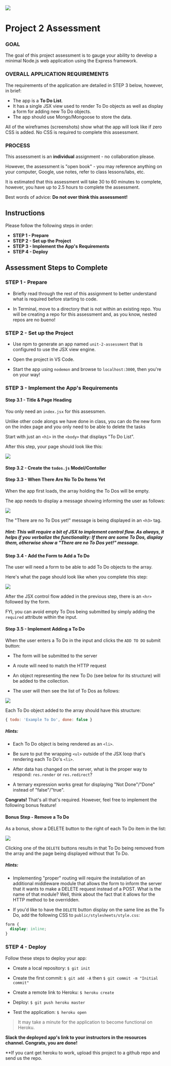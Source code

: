 <img src="https://i.imgur.com/ser5chI.png">

# Project 2 Assessment


### GOAL

The goal of this project assessment is to gauge your ability to develop a minimal Node.js web application using the Express framework.

### OVERALL APPLICATION REQUIREMENTS

The requirements of the application are detailed in STEP 3 below, however, in brief:

- The app is a **To Do List**.
- It has a single JSX view used to render To Do objects as well as display a form for adding new To Do objects.
- The app should use Mongo/Mongoose to store the data.

All of the wireframes (screenshots) show what the app will look like if zero CSS is added.  No CSS is required to complete this assessment.

### PROCESS

This assessment is an **individual** assignment - no collaboration please.

However, the assessment is "open book" - you may reference anything on your computer, Google, use notes, refer to class lessons/labs, etc.

It is estimated that this assessment will take 30 to 60 minutes to complete, however, you have up to 2.5 hours to complete the assessment. 

Best words of advice: **Do not over think this assessment!**

## Instructions

Please follow the following steps in order:

- **STEP 1 - Prepare**
- **STEP 2 - Set up the Project**
- **STEP 3 - Implement the App's Requirements**
- **STEP 4 - Deploy**

## Assessment Steps to Complete

### STEP 1 - Prepare

- Briefly read through the rest of this assignment to better understand what is required before starting to code.

- In Terminal, move to a directory that is not within an existing repo. You will be creating a repo for this assessment and, as you know, nested repos are no bueno!

### STEP 2 - Set up the Project

- Use npm to generate an app named `unit-2-assessment` that is configured to use the JSX view engine.

- Open the project in VS Code.

- Start the app using `nodemon` and browse to `localhost:3000`, then you're on your way!

### STEP 3 - Implement the App's Requirements

#### Step 3.1 - Title & Page Heading

You only need an `index.jsx` for this assessmen.

Unlike other code alongs we have done in class, you can do the new form on the index page and you only need to be able to delete the tasks

Start with just an `<h1>` in the `<body>` that displays "To Do List".

After this step, your page should look like this:

<img src="https://i.imgur.com/TmA1RN8.png">

#### Step 3.2 - Create the `todos.js` Model/Contoller


#### Step 3.3 - When There Are No To Do Items Yet

When the app first loads, the array holding the To Dos will be empty.

The app needs to display a message showing informing the user as follows:

<img src="https://i.imgur.com/yeD1lR7.png">

The "There are no To Dos yet!" message is being displayed in an `<h3>` tag.

##### Hint: This will require a bit of JSX to implement control flow. As always, it helps if you verbalize the functionality: If there are some To Dos, display them, otherwise show a "There are no To Dos yet!" message.

#### Step 3.4 - Add the Form to Add a To Do

The user will need a form to be able to add To Do objects to the array.

Here's what the page should look like when you complete this step:

<img src="https://i.imgur.com/wDaWbVm.png">

After the JSX control flow added in the previous step, there is an `<hr>` followed by the form.

FYI, you can avoid empty To Dos being submitted by simply adding the `required` attribute within the input.

#### Step 3.5 - Implement Adding a To Do

When the user enters a To Do in the input and clicks the `ADD TO DO` submit button:

- The form will be submitted to the server

- A route will need to match the HTTP request

- An object representing the new To Do (see below for its structure) will be added to the collection.


- The user will then see the list of To Dos as follows:

<img src="https://i.imgur.com/O5zBL2s.png">

Each To Do object added to the array should have this structure:

```js
{ todo: 'Example To Do', done: false }
```

##### Hints:

- Each To Do object is being rendered as an `<li>`.

- Be sure to put the wrapping `<ul>` outside of the JSX loop that's rendering each To Do's `<li>`.

- After data has changed on the server, what is the proper way to respond: `res.render` or `res.redirect`?

- A ternary expression works great for displaying "Not Done"/"Done" instead of "false"/"true".

**Congrats!**  That's all that's required.  However, feel free to implement the following bonus feature!

#### Bonus Step - Remove a To Do

As a bonus, show a DELETE button to the right of each To Do item in the list:

<img src="https://i.imgur.com/E2WisAg.png">

Clicking one of the `DELETE` buttons results in that To Do being removed from the array and the page being displayed without that To Do.

##### Hints:

- Implementing "proper" routing will require the installation of an additional middleware module that allows the form to inform the server that it wants to make a DELETE request instead of a POST. What is the name of that module? Well, think about the fact that it allows for the HTTP method to be overridden.

- If you'd like to have the `DELETE` button display on the same line as the To Do, add the following CSS to `public/stylesheets/style.css`:

```css
form {
  display: inline;
}
```

### STEP 4 - Deploy

Follow these steps to deploy your app:

- Create a local repository: `$ git init`

- Create the first commit: `$ git add -A` then `$ git commit -m "Initial commit"`

- Create a remote link to Heroku: `$ heroku create`

- Deploy: `$ git push heroku master`

- Test the application: `$ heroku open`

> It may take a minute for the application to become functional on Heroku.

**Slack the deployed app's link to your instructors in the resources channel. Congrats, you are done!**

**If you cant get heroku to work, upload this project to a github repo and send us the repo.


